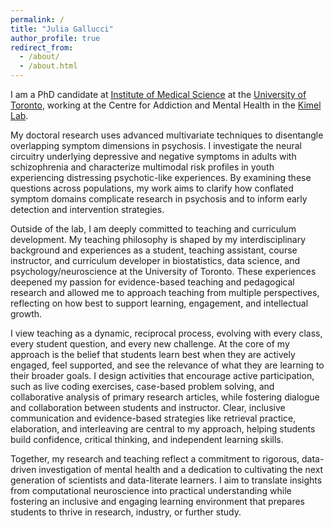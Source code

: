 ```yaml
---
permalink: /
title: "Julia Gallucci"
author_profile: true
redirect_from: 
  - /about/
  - /about.html
---
```


I am a PhD candidate at [Institute of Medical Science](https://ims.utoronto.ca/) at the [University of Toronto](https://www.utoronto.ca/), working at the Centre for Addiction and Mental Health in the [Kimel Lab](https://imaging-genetics.camh.ca/). 

My doctoral research uses advanced multivariate techniques to disentangle overlapping symptom dimensions in psychosis. I investigate the neural circuitry underlying depressive and negative symptoms in adults with schizophrenia and characterize multimodal risk profiles in youth experiencing distressing psychotic-like experiences. By examining these questions across populations, my work aims to clarify how conflated symptom domains complicate research in psychosis and to inform early detection and intervention strategies.

Outside of the lab, I am deeply committed to teaching and curriculum development. My teaching philosophy is shaped by my interdisciplinary background and experiences as a student, teaching assistant, course instructor, and curriculum developer in biostatistics, data science, and psychology/neuroscience at the University of Toronto. These experiences deepened my passion for evidence-based teaching and pedagogical research and allowed me to approach teaching from multiple perspectives, reflecting on how best to support learning, engagement, and intellectual growth.

I view teaching as a dynamic, reciprocal process, evolving with every class, every student question, and every new challenge. At the core of my approach is the belief that students learn best when they are actively engaged, feel supported, and see the relevance of what they are learning to their broader goals. I design activities that encourage active participation, such as live coding exercises, case-based problem solving, and collaborative analysis of primary research articles, while fostering dialogue and collaboration between students and instructor. Clear, inclusive communication and evidence-based strategies like retrieval practice, elaboration, and interleaving are central to my approach, helping students build confidence, critical thinking, and independent learning skills.

Together, my research and teaching reflect a commitment to rigorous, data-driven investigation of mental health and a dedication to cultivating the next generation of scientists and data-literate learners. I aim to translate insights from computational neuroscience into practical understanding while fostering an inclusive and engaging learning environment that prepares students to thrive in research, industry, or further study.

